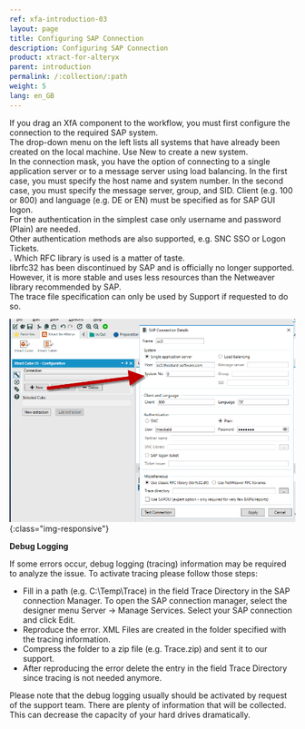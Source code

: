 ```yaml
---
ref: xfa-introduction-03
layout: page
title: Configuring SAP Connection 
description: Configuring SAP Connection
product: xtract-for-alteryx
parent: introduction
permalink: /:collection/:path
weight: 5
lang: en_GB
---
```


If you drag an XfA component to the workflow, you must first configure the connection to the required SAP system. <br>
The drop-down menu on the left lists all systems that have already been created on the local machine. Use New to create a new system. <br>
In the connection mask, you have the option of connecting to a single application server or to a message server using load balancing.
In the first case, you must specify the host name and system number. In the second case, you must specify the message server, group, and SID.
Client (e.g. 100 or 800) and language (e.g. DE or EN) must be specified as for SAP GUI logon. <br>
For the authentication in the simplest case only username and password (Plain) are needed. <br>
Other authentication methods are also supported, e.g. SNC SSO or Logon Tickets.<br>.
Which RFC library is used is a matter of taste. <br>
librfc32 has been discontinued by SAP and is officially no longer supported. However, it is more stable and uses less resources than the Netweaver library recommended by SAP. <br>
The trace file specification can only be used by Support if requested to do so.

![Designer](/img/content/xfa/designer02.png){:class="img-responsive"}

**Debug Logging**<br>

If some errors occur, debug logging (tracing) information may be required to analyze the issue. 
To activate tracing please follow those steps:

- Fill in a path (e.g. C:\Temp\Trace) in the field Trace Directory in the SAP connection Manager. To open the SAP connection manager, select the designer menu Server -> Manage Services. Select your SAP connection and click Edit.
- Reproduce the error. XML Files are created in the folder specified with the tracing information.
- Compress the folder to a zip file (e.g. Trace.zip) and sent it to our support.
- After reproducing the error delete the entry in the field Trace Directory since tracing is not needed anymore.

Please note that the debug logging usually should be activated by request of the support team.
There are plenty of information that will be collected. This can decrease the capacity of your hard drives dramatically.
